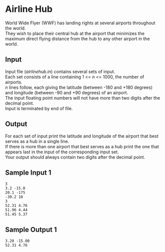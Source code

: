 # __Airline Hub__

World Wide Flyer (WWF) has landing rights at several airports throughout the world.  
They wish to place their central hub at the airport that minimizes the maximum direct flying distance from the hub to any other airport in the world.

## __Input__
Input file (_airlinehub.in_) contains several sets of input.  
Each set consists of a line containing 1 <= _n_ <= 1000, the number of airports.  
_n_ lines follow, each giving the latitude (between -180 and +180 degrees) and longitude (between -90 and +90 degrees) of an airport.  
The input floating point numbers will not have more than two digits after the decimal point.  
Input is terminated by end of file.

## __Output__
For each set of input print the latitude and longitude of the airport that best serves as a hub in a single line.  
If there is more than one airport that best serves as a hub print the one that appears last in the input of the corresponding input set.  
Your output should always contain two digits after the decimal point.

## __Sample Input 1__

``` text
3
3.2 -15.0
20.1 -175
-30.2 10
3
52.31 4.76
51.96 4.44
51.45 5.37
```

## __Sample Output 1__
``` text
3.20 -15.00
52.31 4.76
```